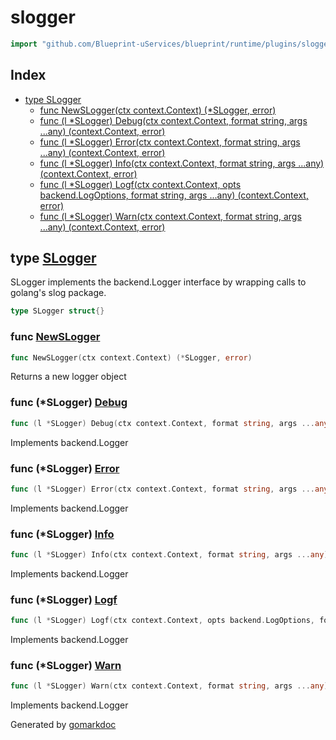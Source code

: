 <!-- Code generated by gomarkdoc. DO NOT EDIT -->

# slogger

```go
import "github.com/Blueprint-uServices/blueprint/runtime/plugins/slogger"
```

## Index

- [type SLogger](<#SLogger>)
  - [func NewSLogger\(ctx context.Context\) \(\*SLogger, error\)](<#NewSLogger>)
  - [func \(l \*SLogger\) Debug\(ctx context.Context, format string, args ...any\) \(context.Context, error\)](<#SLogger.Debug>)
  - [func \(l \*SLogger\) Error\(ctx context.Context, format string, args ...any\) \(context.Context, error\)](<#SLogger.Error>)
  - [func \(l \*SLogger\) Info\(ctx context.Context, format string, args ...any\) \(context.Context, error\)](<#SLogger.Info>)
  - [func \(l \*SLogger\) Logf\(ctx context.Context, opts backend.LogOptions, format string, args ...any\) \(context.Context, error\)](<#SLogger.Logf>)
  - [func \(l \*SLogger\) Warn\(ctx context.Context, format string, args ...any\) \(context.Context, error\)](<#SLogger.Warn>)


<a name="SLogger"></a>
## type [SLogger](<https://gitlab.mpi-sws.org/cld/blueprint2/blueprint/blob/main/runtime/plugins/slogger/log.go#L12>)

SLogger implements the backend.Logger interface by wrapping calls to golang's slog package.

```go
type SLogger struct{}
```

<a name="NewSLogger"></a>
### func [NewSLogger](<https://gitlab.mpi-sws.org/cld/blueprint2/blueprint/blob/main/runtime/plugins/slogger/log.go#L46>)

```go
func NewSLogger(ctx context.Context) (*SLogger, error)
```

Returns a new logger object

<a name="SLogger.Debug"></a>
### func \(\*SLogger\) [Debug](<https://gitlab.mpi-sws.org/cld/blueprint2/blueprint/blob/main/runtime/plugins/slogger/log.go#L15>)

```go
func (l *SLogger) Debug(ctx context.Context, format string, args ...any) (context.Context, error)
```

Implements backend.Logger

<a name="SLogger.Error"></a>
### func \(\*SLogger\) [Error](<https://gitlab.mpi-sws.org/cld/blueprint2/blueprint/blob/main/runtime/plugins/slogger/log.go#L33>)

```go
func (l *SLogger) Error(ctx context.Context, format string, args ...any) (context.Context, error)
```

Implements backend.Logger

<a name="SLogger.Info"></a>
### func \(\*SLogger\) [Info](<https://gitlab.mpi-sws.org/cld/blueprint2/blueprint/blob/main/runtime/plugins/slogger/log.go#L21>)

```go
func (l *SLogger) Info(ctx context.Context, format string, args ...any) (context.Context, error)
```

Implements backend.Logger

<a name="SLogger.Logf"></a>
### func \(\*SLogger\) [Logf](<https://gitlab.mpi-sws.org/cld/blueprint2/blueprint/blob/main/runtime/plugins/slogger/log.go#L39>)

```go
func (l *SLogger) Logf(ctx context.Context, opts backend.LogOptions, format string, args ...any) (context.Context, error)
```

Implements backend.Logger

<a name="SLogger.Warn"></a>
### func \(\*SLogger\) [Warn](<https://gitlab.mpi-sws.org/cld/blueprint2/blueprint/blob/main/runtime/plugins/slogger/log.go#L27>)

```go
func (l *SLogger) Warn(ctx context.Context, format string, args ...any) (context.Context, error)
```

Implements backend.Logger

Generated by [gomarkdoc](<https://github.com/princjef/gomarkdoc>)
